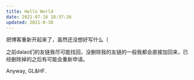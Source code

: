 ```yaml
---
title: Hello World
date: 2021-07-16 18:37:26
updated: 2021-8-30
---
```

把博客重新开起来了，虽然还没想好写什么（

之前dalao们的友链我尽可能找回，没删除我的友链的一般我都会直接加回来，已经删除掉的之后有可能会重新申请。

Anyway, GL&HF.